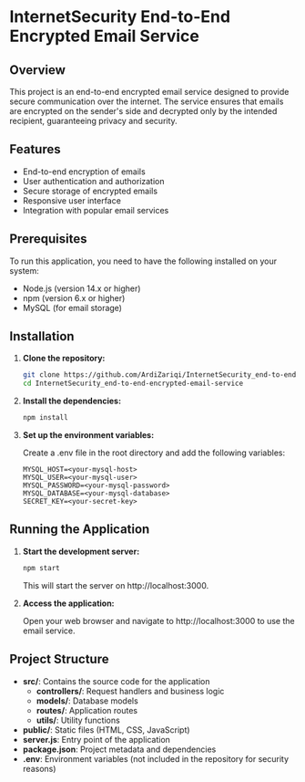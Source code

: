 # InternetSecurity End-to-End Encrypted Email Service

## Overview

This project is an end-to-end encrypted email service designed to provide secure communication over the internet. The service ensures that emails are encrypted on the sender's side and decrypted only by the intended recipient, guaranteeing privacy and security.

## Features

- End-to-end encryption of emails
- User authentication and authorization
- Secure storage of encrypted emails
- Responsive user interface
- Integration with popular email services

## Prerequisites

To run this application, you need to have the following installed on your system:

- Node.js (version 14.x or higher)
- npm (version 6.x or higher)
- MySQL (for email storage)

## Installation

1. **Clone the repository:**

   ```bash
   git clone https://github.com/ArdiZariqi/InternetSecurity_end-to-end-encrypted-email-service.git
   cd InternetSecurity_end-to-end-encrypted-email-service
   ```
2. **Install the dependencies:**

   ```bash
   npm install
   ```
3. **Set up the environment variables:**
   
   Create a .env file in the root directory and add the following variables:
   
   ```env
   MYSQL_HOST=<your-mysql-host>
   MYSQL_USER=<your-mysql-user>
   MYSQL_PASSWORD=<your-mysql-password>
   MYSQL_DATABASE=<your-mysql-database>
   SECRET_KEY=<your-secret-key>
   ```
## Running the Application

1. **Start the development server:**
   
   ```bash
   npm start
   ```
   This will start the server on http://localhost:3000.

2. **Access the application:**

   Open your web browser and navigate to http://localhost:3000 to use the email service.

## Project Structure

- **src/**: Contains the source code for the application
  - **controllers/**: Request handlers and business logic
  - **models/**: Database models
  - **routes/**: Application routes
  - **utils/**: Utility functions
- **public/**: Static files (HTML, CSS, JavaScript)
- **server.js**: Entry point of the application
- **package.json**: Project metadata and dependencies
- **.env**: Environment variables (not included in the repository for security reasons)


 
